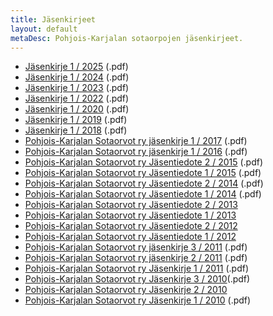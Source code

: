 ```yaml
---
title: Jäsenkirjeet
layout: default
metaDesc: Pohjois-Karjalan sotaorpojen jäsenkirjeet.
---
```


- <a href="../files/jasenkirjeet/jasenkirje-1-2025.pdf">Jäsenkirje 1 / 2025</a> (.pdf)
- <a href="../files/jasenkirjeet/jasenkirje-1-2024.pdf">Jäsenkirje 1 / 2024</a> (.pdf)
- <a href="../files/jasenkirjeet/jasenkirje-1-2023.pdf">Jäsenkirje 1 / 2023</a> (.pdf)
- <a href="../files/jasenkirjeet/jasenkirje-1-2022.pdf">Jäsenkirje 1 / 2022</a> (.pdf)
- <a href="../files/jasenkirjeet/jasenkirje-1-2020.pdf">Jäsenkirje 1 / 2020</a> (.pdf)
- <a href="../files/jasenkirjeet/Jasenkirje-1-2019.pdf">Jäsenkirje 1 / 2019</a> (.pdf)
- <a href="../files/jasenkirjeet/Jasenkirje-1-2018.pdf">Jäsenkirje 1 / 2018</a> (.pdf)
- <a href="../files/jasenkirjeet/Jasenkirje-1-2017.pdf">Pohjois-Karjalan Sotaorvot ry jäsenkirje 1 / 2017</a> (.pdf)
- <a href="../files/jasenkirjeet/Jasenkirje-1-2016.pdf">Pohjois-Karjalan Sotaorvot ry jäsenkirje 1 / 2016</a> (.pdf)
- <a href="../files/jasenkirjeet/Jasenkirje-2015-syksy-PDF-1.pdf">Pohjois-Karjalan Sotaorvot ry Jäsentiedote 2 / 2015</a> (.pdf)
- <a href="../files/jasenkirjeet/Jasenkirje-1-2015.pdf">Pohjois-Karjalan Sotaorvot ry Jäsentiedote 1 / 2015</a> (.pdf)
- <a href="../files/jasenkirjeet/Jasenkirje-2-2014.pdf">Pohjois-Karjalan Sotaorvot ry Jäsentiedote 2 / 2014</a> (.pdf)
- <a href="../files/jasenkirjeet/Jasenkirje-2014-1.pdf">Pohjois-Karjalan Sotaorvot ry Jäsentiedote 1 / 2014</a> (.pdf)
- <a href="../files/jasenkirjeet/Jasenkirje-2-2013.docx">Pohjois-Karjalan Sotaorvot ry Jäsentiedote 2 / 2013</a>
- <a href="../files/jasenkirjeet/Jasenkirje-2013-1-1.doc">Pohjois-Karjalan Sotaorvot ry Jäsentiedote 1 / 2013</a>
- <a href="../files/jasenkirjeet/Jasenkirje-2-2012-2.docx">Pohjois-Karjalan Sotaorvot ry Jäsentiedote 2 / 2012</a>
- <a href="../files/jasenkirjeet/Pohjois-Karjalan-Sotaorvot-ry-Jasentiedote-1-2012.doc">Pohjois-Karjalan Sotaorvot ry Jäsentiedote 1 / 2012</a>
- <a href="../files/jasenkirjeet/Jasenkirje-5.10.2011-Pohjois-Karjalan-Sotaorvot.pdf">Pohjois-Karjalan Sotaorvot ry jäsenkirje 3 / 2011</a> (.pdf)
- <a href="../files/jasenkirjeet/Pohjois-Karjalan-Sotaorvot-ry-Jasentiedote-2-2011.pdf">Pohjois-Karjalan Sotaorvot ry jäsenkirje 2 / 2011</a> (.pdf)
- <a href="../files/jasenkirjeet/Pohjois-Karjalan-Sotaorvot-ry-Jasentiedote-1-2011.pdf">Pohjois-Karjalan Sotaorvot ry Jäsenkirje 1 / 2011</a> (.pdf)
- <a href="../files/jasenkirjeet/Jasenkirje-3-2010-Pohjois-Karjalan-Sotaorvot.pdf">Pohjois-Karjalan Sotaorvot ry Jäsenkirje 3 / 2010</a>(.pdf)
- <a href="../files/jasenkirjeet/Pohjois-Karjalan-Sotaorvot-ry-Jasentiedote-2-2010.pdf">Pohjois-Karjalan Sotaorvot ry Jäsenkirje 2 / 2010</a>
- <a href="../files/jasenkirjeet/Pohjois-Karjalan-Sotaorvot-ry-Jasentiedote-1-2010-Aune-Inkeri-lisayksella.pdf">Pohjois-Karjalan Sotaorvot ry Jäsenkirje 1 / 2010</a> (.pdf)

